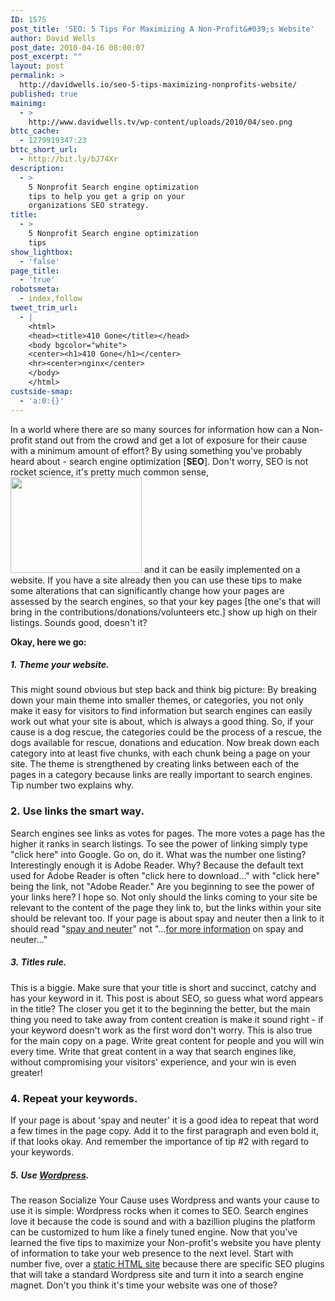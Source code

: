 ```yaml
---
ID: 1575
post_title: 'SEO: 5 Tips For Maximizing A Non-Profit&#039;s Website'
author: David Wells
post_date: 2010-04-16 08:00:07
post_excerpt: ""
layout: post
permalink: >
  http://davidwells.io/seo-5-tips-maximizing-nonprofits-website/
published: true
mainimg:
  - >
    http://www.davidwells.tv/wp-content/uploads/2010/04/seo.png
bttc_cache:
  - 1279919347:23
bttc_short_url:
  - http://bit.ly/bJ74Xr
description:
  - >
    5 Nonprofit Search engine optimization
    tips to help you get a grip on your
    organizations SEO strategy.
title:
  - >
    5 Nonprofit Search engine optimization
    tips
show_lightbox:
  - 'false'
page_title:
  - 'true'
robotsmeta:
  - index,follow
tweet_trim_url:
  - |
    <html>
    <head><title>410 Gone</title></head>
    <body bgcolor="white">
    <center><h1>410 Gone</h1></center>
    <hr><center>nginx</center>
    </body>
    </html>
custside-smap:
  - 'a:0:{}'
---
```

In a world where there are so many sources for information how can a Non-profit stand out from the crowd and get a lot of exposure for their cause with a minimum amount of effort? By using something you've probably heard about - search engine optimization [<strong>SEO</strong>]. Don't worry, SEO is not rocket science, it's pretty much common sense,<a href="http://www.davidwells.tv/wp-content/uploads/2010/04/nonprofit-seo1.png"><img class="alignright size-medium wp-image-1582" title="nonprofit-seo" src="http://www.davidwells.tv/wp-content/uploads/2010/04/nonprofit-seo-300x219.png" alt="" width="210" height="153" /></a> and it can be easily implemented on a website. If you have a site already then you can use these tips to make some alterations that can significantly change how your pages are assessed by the search engines, so that your key pages [the one's that will bring in the contributions/donations/volunteers etc.] show up high on their listings. Sounds good, doesn't it?
<!--more-->
<strong>Okay, here we go:</strong>
<h5>1. <strong>Theme your website.</strong></h5>
This might sound obvious but step back and think big picture: By breaking down your main theme into smaller themes, or categories, you not only make it easy for visitors to find information but search engines can easily work out what your site is about, which is always a good thing. So, if your cause is a dog rescue, the categories could be the process of a rescue, the dogs available for rescue, donations and education. Now break down each category into at least five chunks, with each chunk being a page on your site. The theme is strengthened by creating links between each of the pages in a category because links are really important to search engines. Tip number two explains why.
<h3>2. Use links the smart way.</h3>
<strong></strong> Search engines see links as votes for pages. The more votes a page has the higher it ranks in search listings. To see the power of linking simply type "click here" into Google. Go on, do it. What was the number one listing? Interestingly enough it is Adobe Reader. Why? Because the default text used for Adobe Reader is often "click here to download..." with "click here" being the link, not "Adobe Reader." Are you beginning to see the power of your links here? I hope so. Not only should the links coming to your site be relevant to the content of the page they link to, but the links within your site should be relevant too. If your page is about spay and neuter then a link to it should read "<span style="text-decoration: underline;">spay and neuter</span>" not "...<span style="text-decoration: underline;">for more information</span> on spay and neuter..."
<h5>3. <strong>Titles rule.</strong></h5>
This is a biggie. Make sure that your title is short and succinct, catchy and has your keyword in it. This post is about SEO, so guess what word appears in the title? The closer you get it to the beginning the better, but the main thing you need to take away from content creation is make it sound right - if your keyword doesn't work as the first word don't worry. This is also true for the main copy on a page. Write great content for people and you will win every time. Write that great content in a way that search engines like, without compromising your visitors' experience, and your win is even greater!
<h3>4. Repeat your keywords.</h3>
If your page is about 'spay and neuter' it is a good idea to repeat that word a few times in the page copy. Add it to the first paragraph and even bold it, if that looks okay. And remember the importance of tip #2 with regard to your keywords.
<h5>5. <strong>Use <a title="Wordpress" href="http://www.socializeyourcause.org/1000-wordpress-themes-npo-site/blog/">Wordpress</a></strong>.</h5>
The reason Socialize Your Cause uses Wordpress and wants your cause to use it is simple: Wordpress rocks when it comes to SEO. Search engines love it because the code is sound and with a bazillion plugins the platform can be customized to hum like a finely tuned engine.
Now that you've learned the five tips to maximize your Non-profit's website you have plenty of information to take your web presence to the next level. Start with number five, over a <a title="static HTML web site" href="http://www.socializeyourcause.org/6-reasons-static-html-bad-nonprofit/blog/">static HTML site</a> because there are specific SEO plugins that will take a standard Wordpress site and turn it into a search engine magnet. Don't you think it's time your website was one of those?